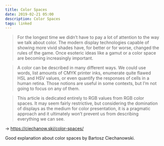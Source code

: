 ```yaml
---
title: Color Spaces
date: 2019-02-21 05:00
description: Color Spaces
tags: linked
---
```


> For the longest time we didn’t have to pay a lot of attention to the way we talk about color. The modern display technologies capable of showing more vivid shades have, for better or for worse, changed the rules of the game. Once esoteric ideas like a gamut or a color space are becoming increasingly important.

> A color can be described in many different ways. We could use words, list amounts of CMYK printer inks, enumerate quite flawed HSL and HSV values, or even quantify the responses of cells in a human retina. Those notions are useful in some contexts, but I’m not going to focus on any of them.

> This article is dedicated entirely to RGB values from RGB color spaces. It may seem fairly restrictive, but considering the domination of displays as the medium for color presentation, it is a pragmatic approach and it ultimately won’t prevent us from describing everything we can see.

→ https://ciechanow.ski/color-spaces/

Good explanation about color spaces by Bartosz Ciechanowski.
